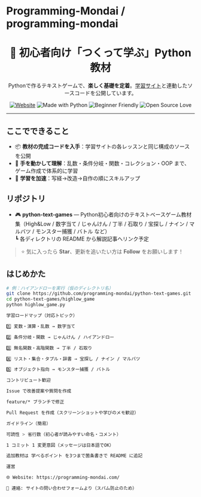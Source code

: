 # Programming-Mondai / programming-mondai

<h1 align="center">👋 初心者向け「つくって学ぶ」Python教材</h1>
<p align="center">
Pythonで作るテキストゲームで、<b>楽しく基礎を定着</b>。<a href="https://programming-mondai.com/">学習サイト</a>と連動したソースコードを公開しています。
</p>

<div align="center">
  
[![Website](https://img.shields.io/badge/Site-programming--mondai.com-blue)](https://programming-mondai.com/)
![Made with Python](https://img.shields.io/badge/Made%20with-Python-3776AB?logo=python&logoColor=white)
![Beginner Friendly](https://img.shields.io/badge/Level-Beginner-success)
![Open Source Love](https://badges.frapsoft.com/os/v1/open-source.svg?v=103)

</div>

---

## ここでできること
- 📦 **教材の完成コードを入手**：学習サイトの各レッスンと同じ構成のソースを公開  
- 🧪 **手を動かして理解**：乱数・条件分岐・関数・コレクション・OOP まで、ゲーム作成で体系的に学習  
- 🚀 **学習を加速**：写経→改造→自作の順にスキルアップ

## リポジトリ
- 🎮 **python-text-games** — Python初心者向けのテキストベースゲーム教材集（High&Low / 数字当て / じゃんけん / 丁半 / 石取り / 宝探し / ナイン / マルバツ / モンスター捕獲 / バトル など）  
  ┗ 各ディレクトリの README から解説記事へリンク予定

> ⭐ 気に入ったら **Star**、更新を追いたい方は **Follow** をお願いします！

## はじめかた
```bash
# 例：ハイアンドローを実行（仮のディレクトリ名）
git clone https://github.com/programming-mondai/python-text-games.git
cd python-text-games/highlow_game
python highlow_game.py

学習ロードマップ（対応トピック）

1️⃣ 変数・演算・乱数 → 数字当て

2️⃣ 条件分岐・関数 → じゃんけん / ハイアンドロー

3️⃣ 無名関数・高階関数 → 丁半 / 石取り

4️⃣ リスト・集合・タプル・辞書 → 宝探し / ナイン / マルバツ

5️⃣ オブジェクト指向 → モンスター捕獲 / バトル

コントリビュート歓迎

Issue で改善提案や質問を作成

feature/* ブランチで修正

Pull Request を作成（スクリーンショットや学びのメモ歓迎）

ガイドライン（簡易）

可読性 > 省行数（初心者が読みやすい命名・コメント）

1 コミット 1 変更意図（メッセージは日本語でOK）

追加教材は 学べるポイント を3つまで箇条書きで README に追記

運営

🌐 Website: https://programming-mondai.com/

📨 連絡: サイトの問い合わせフォームより（スパム防止のため）
